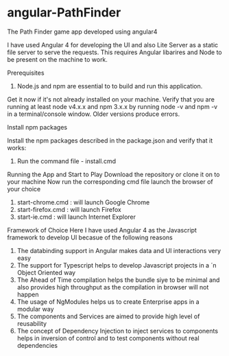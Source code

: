 # angular-PathFinder
The Path Finder game app developed using angular4

I have used Angular 4 for developing the UI and also Lite Server as a static file server to serve the requests.
This requires Angular libarires and Node to be present on the machine to work.

Prerequisites

1. Node.js and npm are essential to to build and run this application.

Get it now if it's not already installed on your machine.
Verify that you are running at least node v4.x.x and npm 3.x.x by running node -v and npm -v in a terminal/console window. Older versions produce errors.


Install npm packages

Install the npm packages described in the package.json and verify that it works:
1. Run the command file - install.cmd

Running the App and Start to Play
Download the repository or clone it on to your machine
Now run the corresponding cmd file launch the browser of your choice
1. start-chrome.cmd : will launch Google Chrome
2. start-firefox.cmd : will launch Firefox
3. start-ie.cmd : will launch Internet Explorer


Framework of Choice
Here I have used Angular 4 as the Javascript framework to develop UI becasue of the following reasons
1. The databinding support in Angular makes data and UI interactions very easy
2. The support for Typescript helps to develop Javascript projects in a ´n Object Oriented way
3. The Ahead of Time compilation helps the bundle siye to be minimal and also provides high throughput as the compilation in browser will not happen
4. The usage of NgModules helps us to create Enterprise apps in a modular way
5. The components and Services are aimed to provide high level of reusability
6. The concept of Dependency Injection to inject services to components helps in inversion of control and to test components without real dependencies
